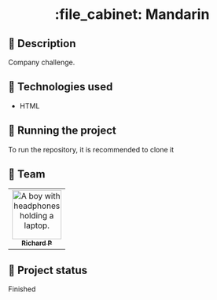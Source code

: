 <h1 align="center">:file_cabinet: Mandarin</h1>

## :memo: Description
Company challenge.

## :wrench: Technologies used
* HTML

## :rocket: Running the project
To run the repository, it is recommended to clone it

## :handshake: Team
<table>
  <tr>
    <td align="center">
      <a href="https://github.com/Richard-Passos">
        <img src="https://img.freepik.com/vetores-premium/desenho-de-desenho-animado-de-um-programador_29937-8176.jpg" width="100px;" alt="A boy with headphones holding a laptop."/><br>
        <sub>
          <b>Richard P</b>
        </sub>
      </a>
    </td>
  </tr>
</table>

## :dart: Project status
Finished
